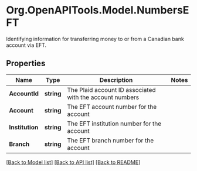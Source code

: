 # Org.OpenAPITools.Model.NumbersEFT
Identifying information for transferring money to or from a Canadian bank account via EFT.

## Properties

Name | Type | Description | Notes
------------ | ------------- | ------------- | -------------
**AccountId** | **string** | The Plaid account ID associated with the account numbers | 
**Account** | **string** | The EFT account number for the account | 
**Institution** | **string** | The EFT institution number for the account | 
**Branch** | **string** | The EFT branch number for the account | 

[[Back to Model list]](../README.md#documentation-for-models) [[Back to API list]](../README.md#documentation-for-api-endpoints) [[Back to README]](../README.md)

